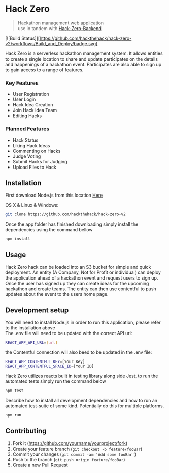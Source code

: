 # Hack Zero
> Hackathon management web application <br>use in tandem with [Hack-Zero-Backend](https://github.com/hackthehack/hack-zero-v2-backend)

[![Build Status]][https://github.com/hackthehack/hack-zero-v2/workflows/Build_and_Deploy/badge.svg]

Hack Zero is a serverless hackathon management system. It allows entities to create a single location to share
and update participates on the details and happenings of a hackathon event.
Participates are also able to sign up to gain access to a range of features.

### Key Features
 * User Registration
 * User Login
 * Hack Idea Creation
 * Join Hack Idea Team
 * Editing Hacks

### Planned Features
 * Hack Status
 * Liking Hack Ideas
 * Commenting on Hacks
 * Judge Voting
 * Submit Hacks for Judging
 * Upload Files to Hack

## Installation

First download Node.js from this location [Here](https://nodejs.org/en/)

OS X & Linux & Windows:

```sh
git clone https://github.com/hackthehack/hack-zero-v2
```
Once the app folder has finished downloading simply install the dependencies using the command bellow
```sh
npm install
```


## Usage

Hack Zero hack can be loaded into an S3 bucket for simple and quick deployment. An entity (A Company, Not for Profit or individual) can deploy the application ahead of a hackathon event and request users to sign up. Once the user has signed up they can create ideas for the upcoming hackathon and create teams. The entity can then use contentful to push updates about the event to the users home page.

## Development setup

You will need to install Node.js in order to run this application, please refer to the installation above
<br>
The .env file will need to be updated with the correct API url:
```sh
REACT_APP_API_URL=[url]
```
the Contentful connection will also beed to be updated in the .env file:
```sh
REACT_APP_CONTENTFUL_KEY=[Your Key]
REACT_APP_CONTENTFUL_SPACE_ID=[Your ID]
```
Hack Zero utilizes reacts built in testing library along side Jest, to run the automated tests simply run the command below
```sh
npm test
```
Describe how to install all development dependencies and how to run an automated test-suite of some kind. Potentially do this for multiple platforms.

```sh
npm run
```


## Contributing

1. Fork it (<https://github.com/yourname/yourproject/fork>)
2. Create your feature branch (`git checkout -b feature/fooBar`)
3. Commit your changes (`git commit -am 'Add some fooBar'`)
4. Push to the branch (`git push origin feature/fooBar`)
5. Create a new Pull Request

